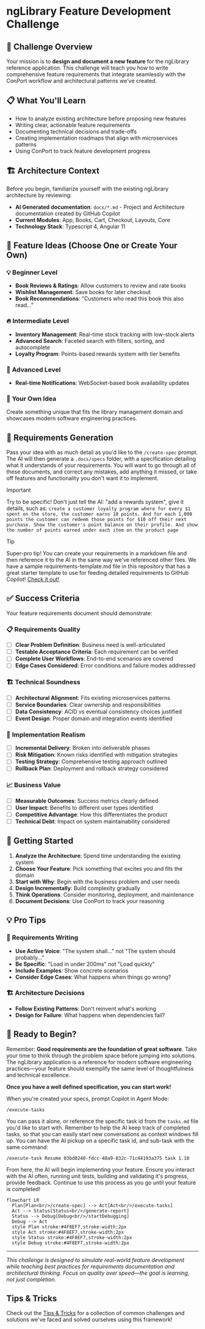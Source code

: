 # ngLibrary Feature Development Challenge

## 🎯 Challenge Overview

Your mission is to **design and document a new feature** for the ngLibrary reference application. This challenge will teach you how to write comprehensive feature requirements that integrate seamlessly with the ConPort workflow and architectural patterns we've created.

## 📋 What You'll Learn

- How to analyze existing architecture before proposing new features
- Writing clear, actionable feature requirements
- Documenting technical decisions and trade-offs
- Creating implementation roadmaps that align with microservices patterns
- Using ConPort to track feature development progress

## 🏗️ Architecture Context

Before you begin, familiarize yourself with the existing ngLibrary architecture by reviewing:

- **AI Generated documentation**: `docs/*.md` - Project and Architecture documentation created by GitHub Copilot
- **Current Modules**: App, Books, Cart, Checkout, Layouts, Core
- **Technology Stack**: Typescript 4, Angular 11

## 🎲 Feature Ideas (Choose One or Create Your Own)

### 💡 **Beginner Level**
- **Book Reviews & Ratings**: Allow customers to review and rate books
- **Wishlist Management**: Save books for later checkout
- **Book Recommendations**: "Customers who read this book this also read..."

### 🔥 **Intermediate Level**
- **Inventory Management**: Real-time stock tracking with low-stock alerts
- **Advanced Search**: Faceted search with filters, sorting, and autocomplete
- **Loyalty Program**: Points-based rewards system with tier benefits

### 🚀 **Advanced Level**
- **Real-time Notifications**: WebSocket-based book availability updates

### 🎨 **Your Own Idea**
Create something unique that fits the library management domain and showcases modern software engineering practices.

## 📝 Requirements Generation

Pass your idea with as much detail as you'd like to the `/create-spec` prompt. The AI will then generate a `.docs/specs` folder, with a specification detailing what it understands of your requirements. You will want to go through all of these documents, and correct any mistakes, add anything it missed, or take off features and functionality you don't want it to implement.

  > [!IMPORTANT]
  > Try to be specific! Don't just tell the AI: "add a rewards system", give it details, such as: `create a customer loyalty program where for every $1 spent on the store, the customer earns 10 points. And for each 1,000 points the customer can redeem those points for $10 off their next purchase. Show the customer's point balance on their profile. And show the number of points earned under each item on the product page`

  > [!TIP]
  > Super-pro tip! You can create your requirements in a markdown file and then reference it to the AI in the same way we've referenced other files. We have a sample requirements-template.md file in this repository that has a great starter template to use for feeding detailed requirements to GitHub Copilot! [Check it out!](../../requirements-template.md)

## ✅ Success Criteria

Your feature requirements document should demonstrate:

### 📋 **Requirements Quality**
- [ ] **Clear Problem Definition**: Business need is well-articulated
- [ ] **Testable Acceptance Criteria**: Each requirement can be verified
- [ ] **Complete User Workflows**: End-to-end scenarios are covered
- [ ] **Edge Cases Considered**: Error conditions and failure modes addressed

### 🏗️ **Technical Soundness**
- [ ] **Architectural Alignment**: Fits existing microservices patterns
- [ ] **Service Boundaries**: Clear ownership and responsibilities
- [ ] **Data Consistency**: ACID vs eventual consistency choices justified
- [ ] **Event Design**: Proper domain and integration events identified

### 🔄 **Implementation Realism**
- [ ] **Incremental Delivery**: Broken into deliverable phases
- [ ] **Risk Mitigation**: Known risks identified with mitigation strategies
- [ ] **Testing Strategy**: Comprehensive testing approach outlined
- [ ] **Rollback Plan**: Deployment and rollback strategy considered

### 📈 **Business Value**
- [ ] **Measurable Outcomes**: Success metrics clearly defined
- [ ] **User Impact**: Benefits to different user types identified
- [ ] **Competitive Advantage**: How this differentiates the product
- [ ] **Technical Debt**: Impact on system maintainability considered

## 🚀 Getting Started

1. **Analyze the Architecture**: Spend time understanding the existing system
2. **Choose Your Feature**: Pick something that excites you and fits the domain
3. **Start with Why**: Begin with the business problem and user needs
4. **Design Incrementally**: Build complexity gradually
5. **Think Operations**: Consider monitoring, deployment, and maintenance
6. **Document Decisions**: Use ConPort to track your reasoning

## 💡 Pro Tips

### 🎯 **Requirements Writing**
- **Use Active Voice**: "The system shall..." not "The system should probably..."
- **Be Specific**: "Load in under 200ms" not "Load quickly"
- **Include Examples**: Show concrete scenarios
- **Consider Edge Cases**: What happens when things go wrong?

### 🏗️ **Architecture Decisions**
- **Follow Existing Patterns**: Don't reinvent what's working
- **Design for Failure**: What happens when dependencies fail?

## 🎉 Ready to Begin?

Remember: **Good requirements are the foundation of great software**. Take your time to think through the problem space before jumping into solutions. The ngLibrary application is a reference for modern software engineering practices—your feature should exemplify the same level of thoughtfulness and technical excellence.

**Once you have a well defined specification, you can start work!**

When you're created your specs, prompt Copilot in Agent Mode:

`/execute-tasks`

You can pass it alone, or reference the specific task id from the `tasks.md` file you'd like to start with. Remember to help the AI keep track of completed tasks, so that you can easily start new conversations as context windows fill up. You can have the AI pickup on a specific task id, and sub-task with the same command:

`/execute-task Resume 03bd0240-fdcc-48a9-832c-71c44193a375 task 1.10`

From here, the AI will begin implementing your feature. Ensure you interact with the AI often, running unit tests, building and validating it's progress, provide feedback. Continue to use this process as you go until your feature is completed!
```mermaid
flowchart LR
  Plan[Plan<br/>/create-spec] --> Act[Act<br/>/execute-tasks]
  Act --> Status[Status<br/>/generate-report]
  Status --> Debug[Debug<br/>/startDebugging]
  Debug --> Act
  style Plan stroke:#4F8EF7,stroke-width:2px
  style Act stroke:#4F8EF7,stroke-width:2px
  style Status stroke:#4F8EF7,stroke-width:2px
  style Debug stroke:#4F8EF7,stroke-width:2px
```

---

*This challenge is designed to simulate real-world feature development while teaching best practices for requirements documentation and architectural thinking. Focus on quality over speed—the goal is learning, not just completion.*

## Tips & Tricks
Check out the [Tips & Tricks](../3-tips.md) for a collection of common challenges and solutions we've faced and solved ourselves using this framework!